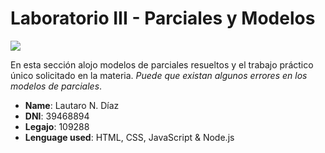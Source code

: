 # Laboratorio III - Parciales y Modelos
<div>
  <img src="https://i.ibb.co/XWTqXZ8/logoutn.png">
  </div>
<div>
  <p>En esta sección alojo modelos de parciales resueltos y el trabajo práctico único solicitado en la materia. <i>Puede que existan algunos errores
    en los modelos de parciales</i>.
  </p>
  </div>
<div>
  <ul>
    <li><b>Name</b>: Lautaro N. Díaz</li>
    <li><b>DNI</b>: 39468894</li>
    <li><b>Legajo</b>: 109288</li>
    <li><b>Lenguage used</b>: HTML, CSS, JavaScript & Node.js</li>
  </ul>
</div>
